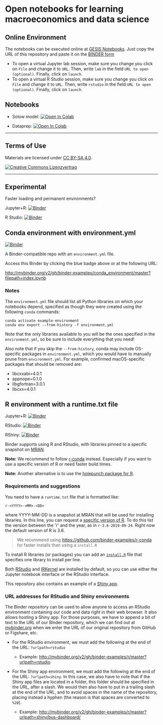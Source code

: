 # Open notebooks for learning macroeconomics and data science

## Online Environment

The notebooks can be executed online at [GESIS Notebooks](https://notebooks.gesis.org). Just copy the URL of this repository and paste it on the [BINDER form](https://notebooks.gesis.org/binder/)

- To open a virtual Jupyter lab session, make sure you change you click on `File` and change it to `URL`. Then, write `lab` in the field `URL to open (optional)`. Finally, click on `launch`. 
- To open a virtual R Studio session, make sure you change you click on `File` and change it to `URL`. Then, write `rstudio` in the field `URL to open (optional)`. Finally, click on `launch`.  

## Notebooks

- Solow model:  [![Open In Colab](https://colab.research.google.com/assets/colab-badge.svg)](https://colab.research.google.com/github/cmg777/intro-macro-models-with-python/blob/main/Solow%20Model.ipynb)

- Dataprep: [![Open In Colab](https://colab.research.google.com/assets/colab-badge.svg)](https://colab.research.google.com/github/devmacro/nb-open/blob/main/dataprep.ipynb)






---


## Terms of Use

Materials are licensed under [CC BY-SA 4.0](http://creativecommons.org/licenses/by-sa/4.0/).


[![Creative Commons Lizenzvertrag](https://i.creativecommons.org/l/by-sa/4.0/88x31.png)](http://creativecommons.org/licenses/by-sa/4.0/)


---





## Experimental

Faster loading and permanent environments?

Jupyter+R: [![Binder](https://notebooks.gesis.org/binder/badge_logo.svg)](https://notebooks.gesis.org/services/binder/v2/gh/quarcs-lab/nb-open/HEAD?urlpath=lab)

R Studio: [![Binder](https://notebooks.gesis.org/binder/badge_logo.svg)](https://notebooks.gesis.org/services/binder/v2/gh/quarcs-lab/nb-open/HEAD?urlpath=rstudio)



## Conda environment with environment.yml

[![Binder](http://mybinder.org/badge_logo.svg)](http://mybinder.org/v2/gh/binder-examples/conda_environment/master?filepath=index.ipynb)

A Binder-compatible repo with an `environment.yml` file.

Access this Binder by clicking the blue badge above or at the following URL:

http://mybinder.org/v2/gh/binder-examples/conda_environment/master?filepath=index.ipynb

### Notes
The `environment.yml` file should list all Python libraries on which your notebooks
depend, specified as though they were created using the following `conda` commands:

```
conda activate example-environment
conda env export --from-history -f environment.yml
```

Note that the only libraries available to you will be the ones specified in
the `environment.yml`, so be sure to include everything that you need!

Also note that if you skip the `--from-history`, conda may include OS-specific
packages in `environment.yml`, which you would have to manually prune from
`environment.yml`.  For example, confirmed macOS-specific packages that should
be removed are:

* libcxxabi=4.0.1
* appnope=0.1.0
* libgfortran=3.0.1
* libcxx=4.0.1




## R environment with a runtime.txt file

Jupyter+R: [![Binder](http://mybinder.org/badge_logo.svg)](http://mybinder.org/v2/gh/binder-examples/r/master?filepath=index.ipynb)

RStudio: [![Binder](http://mybinder.org/badge_logo.svg)](http://mybinder.org/v2/gh/binder-examples/r/master?urlpath=rstudio)

RShiny: [![Binder](http://mybinder.org/badge_logo.svg)](http://mybinder.org/v2/gh/binder-examples/r/master?urlpath=shiny/bus-dashboard/)

Binder supports using R and RStudio, with libraries pinned to a specific
snapshot on [MRAN](https://mran.microsoft.com/documents/rro/reproducibility).

**Note:** We recommend to follow [r-conda](https://github.com/binder-examples/r-conda) instead. Especially if you want to use a specific version of R or need faster build times.

**Note:** Another alternative is to use the [holepunch package for R](https://karthik.github.io/holepunch/articles/getting_started.html).

### Requirements and suggestions

You need to have a `runtime.txt` file that is formatted like:

```
r-<YYYY>-<MM>-<DD>
```

where YYYY-MM-DD is a snapshot at MRAN that will be used for installing
libraries. In this line, you can request a [specific
version of R](https://github.com/jupyter/repo2docker/pull/772#issue-313426641). To do this list the version between the 'r'
and the year, as in `r-3.6-2019-09-24`. Right now the default version of R is 3.6.

> We recommend using https://github.com/binder-examples/r-conda for faster installs than using a `install.R`

To install R libraries (or packages) you can add an [`install.R`](install.R) file that specifies one library to install per line.

Both [RStudio](https://www.rstudio.com/) and [IRKernel](https://irkernel.github.io/)
are installed by default, so you can use either the Jupyter notebook interface or
the RStudio interface.

This repository also contains an example of a [Shiny app](https://github.com/binder-examples/r/tree/master/bus-dashboard).

### URL addresses for RStudio and Shiny environments

The Binder repository can be used to allow anyone to access an RStudio environment containing our code and data right
in their web browser. It also allows hosting a Shiny app. For those purposes, we have to append a bit of text to the
URL of our Binder repository, which we can find out at [mybinder.org](https://mybinder.org/) when we enter
the URL of our original repository from GitHub or Figshare, etc.

- For the RStudio environment, we must add the following at the end of the URL: `?urlpath=rstudio`

  - Example: http://mybinder.org/v2/gh/binder-examples/r/master?urlpath=rstudio

- For the Shiny app environment, we must add the following at the end of the URL: `?urlpath=shiny`. In this case, we
also have to note that if the Shiny app files are located in a folder, this folder should be specified in the URL,
after a slash. We would then also have to put in a trailing slash at the end of the URL, and to avoid spaces in the
name of the repository, placing instead a hyphen (the reason is that spaces are converted to `%20`).

  - Example: http://mybinder.org/v2/gh/binder-examples/r/master?urlpath=shiny/bus-dashboard/
